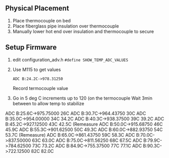 

## Physical Placement

1. Place thermocouple on bed
2. Place fiberglass pipe insulation over thermocouple
3. Manually lower hot end over insulation and thermocouple to secure

## Setup Firmware
1. edit configuration_adv.h
    `#define SHOW_TEMP_ADC_VALUES`
2. Use M115 to get values
    ```
    ADC B:24.2C->978.31250
    ```
    Record termocouple value
    
3. Go in 5 deg C increments up to 120 (on the termocouple
   Wait 3min between to allow temp to stabilize

ADC B:25.6C->975.75000 26C
ADC B:30.7C->964.43750 30C
ADC B:35.0C->954.00000 34C 34.2C
ADC B:40.3C->938.37500 39C 39.2C
ADC B:45.2C->927.12500 43C 42.5C (Remeasure
ADC B:50.0C->915.68750 46C 45.9C
ADC B:55.3C->901.62500 50C 49.3C
ADC B:60.0C->882.93750 54C 53.7C (Remeasure)
ADC B:65.0C->861.43750 59C 58.3C
ADC B:70.0C->837.50000 63C 63.0C
ADC B:75.0C->811.56250 68C 67.5C
ADC B:79.9C->784.62500 73C 73.2C
ADC B:84.9C->755.37500 77C 77.1C
ADC B:90.3C->722.12500 82C 82.0C


<!--stackedit_data:
eyJoaXN0b3J5IjpbLTI1NzEzMjM2OCwxOTUxOTgwMDQzLDI1MT
U3MDQ3MCwtNDU5MTAzMjA1LDgzMDY4NjAwMCwtMjEzMDg0NDEw
NCwxMTE5MTY4NTc0LDE2NTIyMTMyNDcsNzg2OTI2MzgxLDEzMj
U3MDY0NzgsLTIwMjg0MjAxNjgsMTc3OTc1NjU2OSwtMTQxMTM3
MzMzNCwxMzE3Mzc1MDM2LC0xMTIzNTk5NDMwLC0xNjY4MjE1MC
wtMTMzMzExNjI3NV19
-->